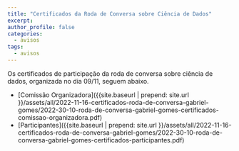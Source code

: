 ```yaml
---
title: "Certificados da Roda de Conversa sobre Ciência de Dados" 
excerpt:
author_profile: false
categories:
  - avisos
tags:
  - avisos
---
```


Os certificados de participação da roda de conversa sobre ciência de dados, organizada no dia 09/11, seguem abaixo.

- [Comissão Organizadora]({{site.baseurl | prepend: site.url }}/assets/all/2022-11-16-certificados-roda-de-conversa-gabriel-gomes/2022-30-10-roda-de-conversa-gabriel-gomes-certificados-comissao-organizadora.pdf)
- [Participantes]({{site.baseurl | prepend: site.url }}/assets/all/2022-11-16-certificados-roda-de-conversa-gabriel-gomes/2022-30-10-roda-de-conversa-gabriel-gomes-certificados-participantes.pdf)
